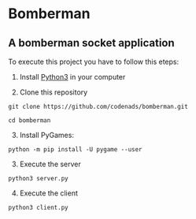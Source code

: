 # Bomberman
## A bomberman socket application

To execute this project you have to follow this eteps:

1. Install [Python3](https://www.python.org/downloads/) in your computer

2. Clone this repository
```
git clone https://github.com/codenads/bomberman.git
```
```
cd bomberman
```
3. Install PyGames:
```
python -m pip install -U pygame --user
```

3. Execute the server
```
python3 server.py
```
4. Execute the client
```
python3 client.py
```

